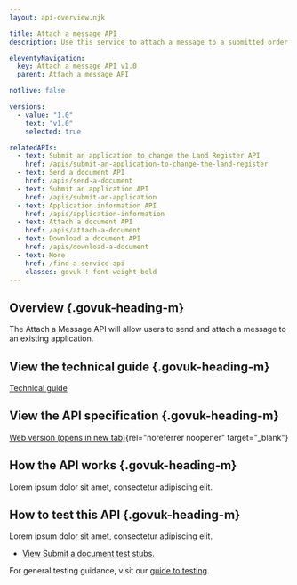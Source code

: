 ```yaml
---
layout: api-overview.njk

title: Attach a message API
description: Use this service to attach a message to a submitted order.

eleventyNavigation:
  key: Attach a message API v1.0
  parent: Attach a message API

notlive: false

versions:
  - value: "1.0"
    text: "v1.0"
    selected: true

relatedAPIs:
  - text: Submit an application to change the Land Register API
    href: /apis/submit-an-application-to-change-the-land-register 
  - text: Send a document API
    href: /apis/send-a-document
  - text: Submit an application API
    href: /apis/submit-an-application
  - text: Application information API
    href: /apis/application-information
  - text: Attach a document API
    href: /apis/attach-a-document
  - text: Download a document API
    href: /apis/download-a-document
  - text: More
    href: /find-a-service-api
    classes: govuk-!-font-weight-bold
---
```


<section>

## Overview {.govuk-heading-m}

The Attach a Message API will allow users to send and attach a message to an existing application.

</section>

<section>

## View the technical guide {.govuk-heading-m}

[Technical guide](./technical-guide)

</section>

<section>

## View the API specification {.govuk-heading-m}

[Web version (opens in new tab)](https://landregistry.github.io/bgtechdoc/vcad/v0_3/vcad-spec.html#tag/Application-information-API){rel="noreferrer noopener" target="_blank"}

</section>
  
<section>

## How the API works {.govuk-heading-m}

Lorem ipsum dolor sit amet, consectetur adipiscing elit.

</section>

<section>

## How to test this API {.govuk-heading-m}

Lorem ipsum dolor sit amet, consectetur adipiscing elit.

<ul class="govuk-list">
  <li>
    <a class="govuk-link" href="./test-stubs">View Submit a document test stubs.</a>
  </li>
</ul>

For general testing guidance, visit our [guide to testing](/a-guide-to-testing).

</section>
